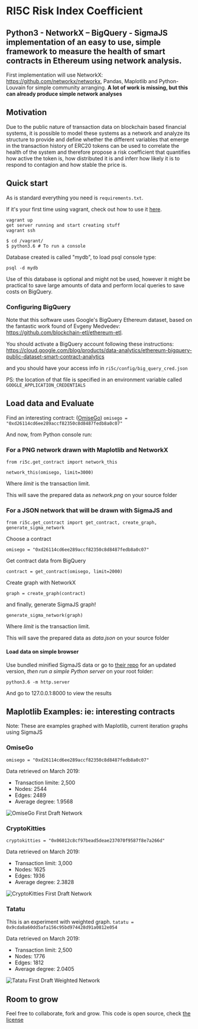 
# RI5C Risk Index Coefficient
## Python3 - NetworkX – BigQuery - SigmaJS implementation of an easy to use, simple framework to measure the health of smart contracts in Ethereum using network analysis.

First implementation will use NetworkX: https://github.com/networkx/networkx, Pandas, Maplotlib and Python-Louvain for simple community arranging. **A lot of work is missing, but this can already produce simple network analyses** 

## Motivation
Due to the public nature of transaction data on blockchain based financial systems, it is possible to model these systems as a network and analyze its structure to provide and define whether the different variables that emerge in the transaction history of ERC20 tokens can be used to correlate the health of the system and therefore propose a risk coefficient that quantifies how active the token is, how distributed it is and inferr how likely it is to respond to contagion and how stable the price is.

## Quick start
As is standard everything you need is ```requirements.txt```. 

If it's your first time using vagrant, check out how to use it [here](https://www.vagrantup.com/docs/installation/).
```
vagrant up
get server running and start creating stuff
vagrant ssh

$ cd /vagrant/
$ python3.6 # To run a console
```

Database created is called "mydb", to load psql console type:
```
psql -d mydb
```

Use of this database is optional and might not be used, however it might be practical to save large amounts of data and perform local queries to save costs on BigQuery.

### Configuring BigQuery
Note that this software uses Google's BigQuery Ethereum dataset, based on the fantastic work found of Evgeny Medvedev: https://github.com/blockchain-etl/ethereum-etl.

You should activate a BigQuery account following these instructions: https://cloud.google.com/blog/products/data-analytics/ethereum-bigquery-public-dataset-smart-contract-analytics

and you should have your access info in ```ri5c/config/big_query_cred.json```

PS: the location of that file is specified in an environment variable called ```GOOGLE_APPLICATION_CREDENTIALS```


## Load data and Evaluate
Find an interesting contract: ([OmiseGo](https://omisego.network)) ```omisego = "0xd26114cd6ee289accf82350c8d8487fedb8a0c07"```

And now, from Python console run:

### For a PNG network drawn with Maplotlib and NetworkX

```from ri5c.get_contract import network_this```

```network_this(omisego, limit=3000)```

Where *limit* is the transaction limit.

This will save the prepared data as *network.png* on your source folder

### For a JSON network that will be drawn with SigmaJS and

```from ri5c.get_contract import get_contract, create_graph, generate_sigma_network```

Choose a contract

```omisego = "0xd26114cd6ee289accf82350c8d8487fedb8a0c07"```

Get contract data from BigQuery

```contract = get_contract(omisego, limit=2000)```

Create graph with NetworkX

```graph = create_graph(contract)```

and finally, generate SigmaJS graph!

```generate_sigma_network(graph)```

Where *limit* is the transaction limit.

This will save the prepared data as *data.json* on your source folder

#### Load data on simple browser

Use bundled minified SigmaJS data or go to [their repo](https://github.com/jacomyal/sigma.js) for an updated version, *then run a simple Python server* on your root folder:

```python3.6 -m http.server```

And go to 127.0.0.1:8000 to view the results

## Maplotlib Examples: ie: interesting contracts

Note: These are examples graphed with Maplotlib, current iteration graphs using SigmaJS

### OmiseGo

```omisego = "0xd26114cd6ee289accf82350c8d8487fedb8a0c07"```

Data retrieved on March 2019:
- Transaction limite: 2,500
- Nodes: 2544
- Edges: 2489
- Average degree: 1.9568

![OmiseGo First Draft Network](examples/network_omisego_2500.png)

### CryptoKitties

```cryptokitties = "0x06012c8cf97bead5deae237070f9587f8e7a266d"```

Data retrieved on March 2019:
- Transaction limit:  3,000
- Nodes:  1625
- Edges:  1936
- Average degree:  2.3828

![CryptoKitties First Draft Network](examples/network_ct_3000.png)

### Tatatu

This is an experiment with weighted graph.
```tatatu = 0x9cda8a60dd5afa156c95bd974428d91a0812e054```

Data retrieved on March 2019:
- Transaction limit: 2,500
- Nodes: 1776
- Edges: 1812
- Average degree: 2.0405

![Tatatu First Draft Weighted Network](examples/network_weighted_tatatu_2500.png)

## Room to grow
Feel free to collaborate, fork and grow. This code is open source, check [the license](/LICENSE)

